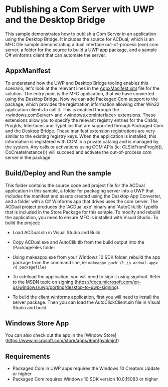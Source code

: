 # Publishing a Com Server with UWP and the Desktop Bridge

This sample demonstrates how to publish a Com Server in an application using the Desktop Bridge.  It includes the source for ACDual, which is an MFC Ole sample demonstrating a dual interface out-of-process (exe) com server, a folder for the source to build a UWP app package, and a sample C# winforms client that can automate the server.

AppxManifest
------------

To understand how the UWP and Desktop Bridge tooling enables this scenario, let's look at the relevant lines in the [AppxManifest.xml](PackageFiles/AppxManifest.xml) file for the solution. The entry point is the MFC application, that we have converted using the Desktop Bridge. Now we can add Packaged Com support to the package, which provides the registration information allowing other Win32 application clients to call it. This is enabled through the <windows.comServer> and <windows.comInterface> extensions.  These extensions allow you to specify the relevant registry entries for the ClsIds, ProgIds, Interfaces and TypeLibs that are supported through Packaged Com and the Desktop Bridge.  These manifest extension registrations are very similar to the existing registry keys.  When the application is installed, this information is  registered with COM in a private catalog and is managed by the system.  Any calls or activations using COM APIs (ie: CLSIdFromProgId(), CoCreateInstance()) will succeed and activate the out-of-process com server in the package.

Build/Deploy and Run the sample
-------------------------------

This folder contains the source code and project file for the ACDual application in this sample, a folder for packaging server into a UWP that includes the manifest and assets created using the Desktop App Converter, and a folder with a C# Winforms app that drives uses the com server.
The ACDual project produces the 'ACDual.exe' binary and 'AutoClik.tlb' typelib that is included in the Store Package for this sample.  To modify and rebuild the application, you need to ensure MFC is installed with Visual Studio.  To build the project:
 - Load ACDual.sln in Visual Studio and Build
 - Copy ACDual.exe and AutoClik.tlb from the build output into the \PackageFiles folder
 - Using makeappx.exe from your Windows 10 SDK folder, rebuild the app package from the command line, ie:
 `makeappx pack /l /p acdual.appx /d packagefiles`

- To sideload the application, you will need to sign it using signtool.  Refer to the MSDN topic on signing (https://docs.microsoft.com/en-us/windows/uwp/porting/desktop-to-uwp-signing).

- To build the client winforms application, first you will need to install the server package. Then you can load the AutoClickClient.sln file in Visual Studio and build.

Windows Store App
-----------------
 You can also check out the app in the [Window Store] (https://www.microsoft.com/store/apps/9nm1gvnkhjnf)

Requirements
-----------------
- Packaged Com in UWP apps requires the Windows 10 Creators Update or higher
- Packaged Com requires Windows 10 SDK version 10.0.15063 or higher
